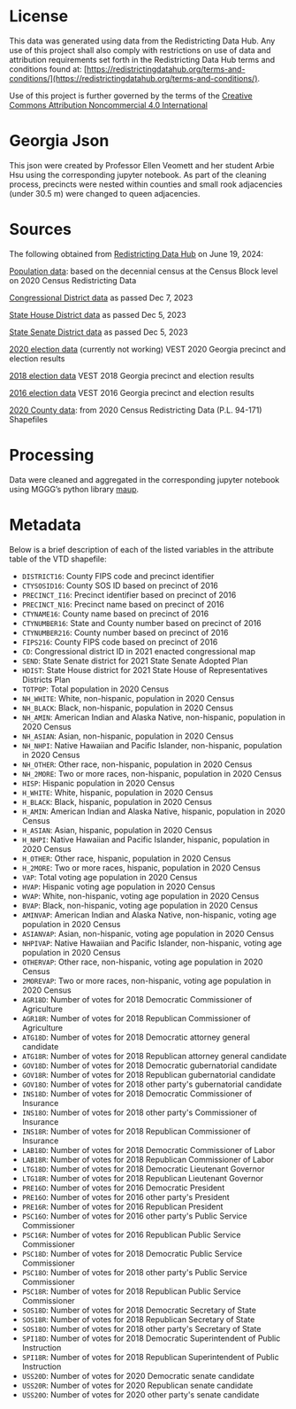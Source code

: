 # License
This data was generated using data from the Redistricting Data Hub.  Any use of this project shall also comply with restrictions on use of data and attribution requirements set forth in the Redistricting Data Hub terms and conditions found at: [https://redistrictingdatahub.org/terms-and-conditions/](https://redistrictingdatahub.org/terms-and-conditions/).

Use of this project is further governed by the terms of the [Creative Commons Attribution Noncommercial 4.0 International](https://creativecommons.org/licenses/by-nc/4.0/legalcode.en)

# Georgia Json

This json were created by Professor Ellen Veomett and her student Arbie Hsu using the corresponding jupyter notebook. As part of the cleaning process, precincts were nested within counties and small rook adjacencies (under 30.5 m) were changed to queen adjacencies.

# **Sources**

The following obtained from [Redistricting Data Hub](https://redistrictingdatahub.org/) on June 19, 2024:

[Population data](https://redistrictingdatahub.org/dataset/georgia-block-pl-94171-2020-by-table/): based on the decennial census at the Census Block level on 2020 Census Redistricting Data

[Congressional District data](https://redistrictingdatahub.org/dataset/2023-georgia-congressional-districts-plan/) as passed Dec 7, 2023

[State House District data](https://redistrictingdatahub.org/dataset/2023-georgia-state-house-of-representatives-districts-plan/) as passed Dec 5, 2023

[State Senate District data](https://redistrictingdatahub.org/dataset/2023-georgia-state-senate-plan/) as passed Dec 5, 2023

[2020 election data](https://redistrictingdatahub.org/dataset/vest-2020-georgia-precinct-boundaries-and-election-results-shapefile/) (currently not working) VEST 2020 Georgia precinct and election results

[2018 election data](https://redistrictingdatahub.org/dataset/vest-2018-georgia-precinct-and-election-results/) VEST 2018 Georgia precinct and election results

[2016 election data](https://redistrictingdatahub.org/dataset/vest-2016-georgia-precinct-and-election-results/) VEST 2016 Georgia precinct and election results

[2020 County data](https://redistrictingdatahub.org/dataset/georgia-county-pl-94171-2020/): from 2020 Census Redistricting Data (P.L. 94-171) Shapefiles

# **Processing**

Data were cleaned and aggregated in the corresponding jupyter notebook using MGGG’s python library [maup](https://github.com/mggg/maup).  

# **Metadata**

Below is a brief description of each of the listed variables in the attribute table of the VTD shapefile:

- `DISTRICT16`: County FIPS code and precinct identifier
- `CTYSOSID16`: County SOS ID based on precinct of 2016
- `PRECINCT_I16`: Precinct identifier based on precinct of 2016
- `PRECINCT_N16`: Precinct name based on precinct of 2016
- `CTYNAME16`: County name based on precinct of 2016
- `CTYNUMBER16`: State and County number based on precinct of 2016
- `CTYNUMBER216`: County number based on precinct of 2016
- `FIPS216`: County FIPS code based on precinct of 2016
- `CD`: Congressional district ID in 2021 enacted congressional map
- `SEND`: State Senate district for 2021 State Senate Adopted Plan
- `HDIST`: State House district for 2021 State House of Representatives Districts Plan
- `TOTPOP`: Total population in 2020 Census
- `NH_WHITE`: White, non-hispanic, population in 2020 Census
- `NH_BLACK`: Black, non-hispanic, population in 2020 Census
- `NH_AMIN`: American Indian and Alaska Native, non-hispanic, population in 2020 Census
- `NH_ASIAN`: Asian, non-hispanic, population in 2020 Census
- `NH_NHPI`: Native Hawaiian and Pacific Islander, non-hispanic, population in 2020 Census
- `NH_OTHER`: Other race, non-hispanic, population in 2020 Census
- `NH_2MORE`: Two or more races, non-hispanic, population in 2020 Census
- `HISP`: Hispanic population in 2020 Census
- `H_WHITE`: White, hispanic, population in 2020 Census
- `H_BLACK`: Black, hispanic, population in 2020 Census
- `H_AMIN`: American Indian and Alaska Native, hispanic, population in 2020 Census
- `H_ASIAN`: Asian, hispanic, population in 2020 Census
- `H_NHPI`: Native Hawaiian and Pacific Islander, hispanic, population in 2020 Census
- `H_OTHER`: Other race, hispanic, population in 2020 Census
- `H_2MORE`: Two or more races, hispanic, population in 2020 Census
- `VAP`: Total voting age population in 2020 Census
- `HVAP`: Hispanic voting age population in 2020 Census
- `WVAP`: White, non-hispanic, voting age population in 2020 Census
- `BVAP`: Black, non-hispanic, voting age population in 2020 Census
- `AMINVAP`: American Indian and Alaska Native, non-hispanic, voting age population in 2020 Census
- `ASIANVAP`: Asian, non-hispanic, voting age population in 2020 Census
- `NHPIVAP`: Native Hawaiian and Pacific Islander, non-hispanic, voting age population in 2020 Census
- `OTHERVAP`: Other race, non-hispanic, voting age population in 2020 Census
- `2MOREVAP`: Two or more races, non-hispanic, voting age population in 2020 Census
- `AGR18D`:  Number of votes for 2018 Democratic Commissioner of Agriculture
- `AGR18R`:  Number of votes for 2018 Republican Commissioner of Agriculture
- `ATG18D`: Number of votes for 2018 Democratic attorney general candidate
- `ATG18R`: Number of votes for 2018 Republican attorney general candidate
- `GOV18D`: Number of votes for 2018 Democratic gubernatorial candidate
- `GOV18R`: Number of votes for 2018 Republican gubernatorial candidate
- `GOV18O`: Number of votes for 2018 other party's gubernatorial candidate
- `INS18D`: Number of votes for 2018 Democratic Commissioner of Insurance
- `INS18O`: Number of votes for 2018 other party's Commissioner of Insurance
- `INS18R`: Number of votes for 2018 Republican Commissioner of Insurance
- `LAB18D`: Number of votes for 2018 Democratic Commissioner of Labor
- `LAB18R`: Number of votes for 2018 Republican Commissioner of Labor
- `LTG18D`: Number of votes for 2018 Democratic Lieutenant Governor
- `LTG18R`: Number of votes for 2018 Republican Lieutenant Governor
- `PRE16D`: Number of votes for 2016 Democratic President
- `PRE16O`: Number of votes for 2016 other party's  President
- `PRE16R`: Number of votes for 2016 Republican President
- `PSC16O`: Number of votes for 2016 other party's Public Service Commissioner
- `PSC16R`: Number of votes for 2016 Republican Public Service Commissioner
- `PSC18D`: Number of votes for 2018 Democratic Public Service Commissioner
- `PSC18O`: Number of votes for 2018 other party's Public Service Commissioner
- `PSC18R`: Number of votes for 2018 Republican Public Service Commissioner
- `SOS18D`: Number of votes for 2018 Democratic Secretary of State
- `SOS18R`: Number of votes for 2018 Republican Secretary of State
- `SOS18O`: Number of votes for 2018 other party's Secretary of State
- `SPI18D`: Number of votes for 2018 Democratic Superintendent of Public Instruction
- `SPI18R`: Number of votes for 2018 Republican Superintendent of Public Instruction
- `USS20D`: Number of votes for 2020 Democratic senate candidate
- `USS20R`: Number of votes for 2020 Republican senate candidate
- `USS20O`: Number of votes for 2020 other party's senate candidate
